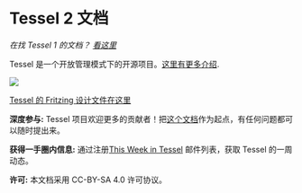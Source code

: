 # Tessel 2 文档
*在找 Tessel 1 的文档？ [看这里](https://github.com/tessel/t1-docs)*

Tessel 是一个开放管理模式下的开源项目。[这里有更多介绍](https://github.com/tessel/project).

![](https://raw.githubusercontent.com/rwaldron/tessel-io/master/fritzing/tessel.png)

[Tessel 的 Fritzing 设计文件在这里](https://github.com/rwaldron/tessel-io/tree/master/fritzing)

**深度参与:** Tessel 项目欢迎更多的贡献者！把[这个文档](https://github.com/tessel/project)作为起点，有任何问题都可以随时提出来。

**获得一手圈内信息:** 通过注册[This Week in Tessel](http://eepurl.com/EoMoP) 邮件列表，获取 Tessel 的一周动态。

**许可:** 本文档采用 CC-BY-SA 4.0 许可协议。
